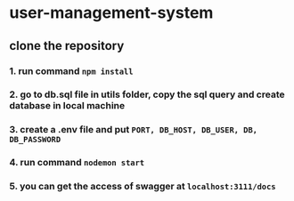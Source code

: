 # user-management-system
## clone the repository
### 1. run command `npm install`
### 2. go to db.sql file in utils folder, copy the sql query and create database in local machine
### 3. create a .env file and put `PORT, DB_HOST, DB_USER, DB, DB_PASSWORD` 
### 4. run command `nodemon start`
### 5. you can get the access of swagger at `localhost:3111/docs`